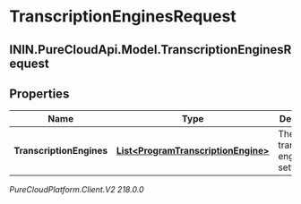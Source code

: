 # TranscriptionEnginesRequest

## ININ.PureCloudApi.Model.TranscriptionEnginesRequest

## Properties

|Name | Type | Description | Notes|
|------------ | ------------- | ------------- | -------------|
| **TranscriptionEngines** | [**List&lt;ProgramTranscriptionEngine&gt;**](ProgramTranscriptionEngine) | The transcription engine setting | |



_PureCloudPlatform.Client.V2 218.0.0_
